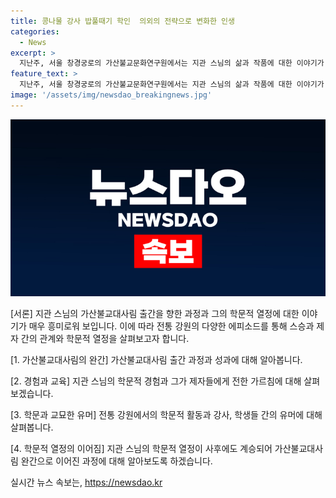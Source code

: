 ```yaml
---
title: 콩나물 강사 밥풀때기 학인  의외의 전략으로 변화한 인생
categories:
  - News
excerpt: >
  지난주, 서울 창경궁로의 가산불교문화연구원에서는 지관 스님의 삶과 작품에 대한 이야기가 전해졌습니다. 이 연구원은 지관 스님이 1991년 설립하여 연구와 학습의 중심지로 키운 곳이며, 최근 완간된 ‘가산불교대사림’은 그 대표적인 성과입니다. 신중하고 책임감 있는 지관 스님의 삶은 연구원 내에서 이어졌는데, 그는 사이비 지식인에 대한 경계와 제자들에게 가르치는 가르침으로 추억됐습니다. 감동적인 삶과 작품은 김한수 기자의 이야기를 통해 이어졌습니다. 생전의 추억을 간직한 지관 스님의 집무실은 현재도 그의 삶을 간직하고 있습니다.
feature_text: >
  지난주, 서울 창경궁로의 가산불교문화연구원에서는 지관 스님의 삶과 작품에 대한 이야기가 전해졌습니다. 이 연구원은 지관 스님이 1991년 설립하여 연구와 학습의 중심지로 키운 곳이며, 최근 완간된 ‘가산불교대사림’은 그 대표적인 성과입니다. 신중하고 책임감 있는 지관 스님의 삶은 연구원 내에서 이어졌는데, 그는 사이비 지식인에 대한 경계와 제자들에게 가르치는 가르침으로 추억됐습니다. 감동적인 삶과 작품은 김한수 기자의 이야기를 통해 이어졌습니다. 생전의 추억을 간직한 지관 스님의 집무실은 현재도 그의 삶을 간직하고 있습니다.
image: '/assets/img/newsdao_breakingnews.jpg'
---
```


<p><img src="/assets/img/newsdao_breakingnews.jpg" alt="ranknews 속보" /></p>

<p>[서론]
지관 스님의 가산불교대사림 출간을 향한 과정과 그의 학문적 열정에 대한 이야기가 매우 흥미로워 보입니다. 이에 따라 전통 강원의 다양한 에피소드를 통해 스승과 제자 간의 관계와 학문적 열정을 살펴보고자 합니다.</p>

<p>[1. 가산불교대사림의 완간]
가산불교대사림 출간 과정과 성과에 대해 알아봅니다.</p>

<p>[2. 경험과 교육]
지관 스님의 학문적 경험과 그가 제자들에게 전한 가르침에 대해 살펴보겠습니다.</p>

<p>[3. 학문과 교묘한 유머]
전통 강원에서의 학문적 활동과 강사, 학생들 간의 유머에 대해 살펴봅니다.</p>

<p>[4. 학문적 열정의 이어짐]
지관 스님의 학문적 열정이 사후에도 계승되어 가산불교대사림 완간으로 이어진 과정에 대해 알아보도록 하겠습니다.</p>
실시간 뉴스 속보는, <a href="https://newsdao.kr" rel="dofollow">https://newsdao.kr</a>


